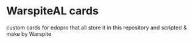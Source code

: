# WarspiteAL cards
custom cards for edopro that all store it in this repository and scripted & make by Warspite
